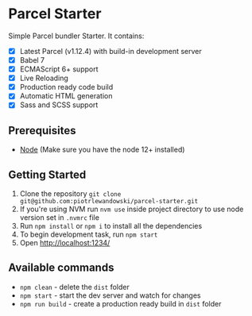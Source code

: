 # Parcel Starter

Simple Parcel bundler Starter. It contains:
- [x] Latest Parcel (v1.12.4) with build-in development server
- [x] Babel 7
- [x] ECMAScript 6+ support
- [x] Live Reloading
- [x] Production ready code build
- [x] Automatic HTML generation
- [x] Sass and SCSS support

## Prerequisites

* [Node](https://nodejs.org/) (Make sure you have the node 12+ installed)

## Getting Started

1. Clone the repository `git clone git@github.com:piotrlewandowski/parcel-starter.git`
2. If you're using NVM run `nvm use` inside project directory to use node version set in `.nvmrc` file
3. Run `npm install` or `npm i` to install all the dependencies
4. To begin development task, run `npm start`
5. Open [http://localhost:1234/](http://localhost:1234/)

## Available commands

- `npm clean` - delete the `dist` folder
- `npm start` - start the dev server and watch for changes
- `npm run build` - create a production ready build in `dist` folder
